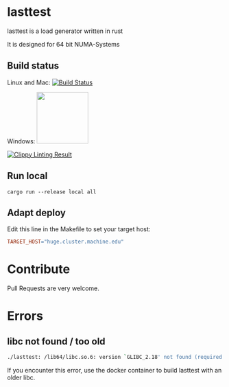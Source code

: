 # lasttest

lasttest is a load generator written in rust

It is designed for 64 bit NUMA-Systems

## Build status
Linux and Mac: [![Build Status](https://travis-ci.org/dns2utf8/lasttest.svg?branch=master)](https://travis-ci.org/dns2utf8/lasttest)

Windows: <a href="https://ci.appveyor.com/project/dns2utf8/lasttest" target="_blank"><img src="https://ci.appveyor.com/api/projects/status/github/dns2utf8/lasttest?svg=true" width="120px"></a>

[![Clippy Linting Result](https://clippy.bashy.io/github/dns2utf8/lasttest/master/badge.svg)](https://clippy.bashy.io/github/dns2utf8/lasttest/master/log)

## Run local

```
cargo run --release local all
```

## Adapt deploy
Edit this line in the Makefile to set your target host:

```Makefile
TARGET_HOST="huge.cluster.machine.edu"
```

# Contribute

Pull Requests are very welcome.

# Errors

## libc not found / too old

```bash
./lasttest: /lib64/libc.so.6: version `GLIBC_2.18' not found (required by ./lasttest)
```

If you encounter this error, use the docker container to build lasttest with an older libc.

